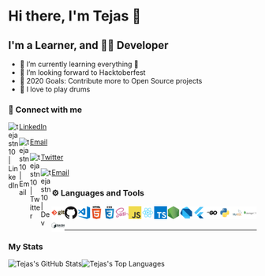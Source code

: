 # Hi there, I'm Tejas 👋

## I'm a Learner, and 👨‍💻 Developer

- 🌱 I’m currently learning everything 🤣
- 🤩 I’m looking forward to Hacktoberfest
- 🥅 2020 Goals: Contribute more to Open Source projects
- 🥁 I love to play drums

### 🤝 Connect with me

[<img align="left" alt="tejastn10 | LinkedIn" width="22px" src="https://cdn.jsdelivr.net/npm/simple-icons@v3/icons/linkedin.svg" /> LinkedIn ][linkedin]

[<img align="left" alt="tejastn10 | Email" width="22px" src="https://cdn.jsdelivr.net/npm/simple-icons@v3/icons/gmail.svg" /> Email][email]

[<img align="left" alt="tejastn10 | Twitter" width="22px" src="https://cdn.jsdelivr.net/npm/simple-icons@v3/icons/twitter.svg" /> Twitter][twitter]

[<img align="left" alt="tejastn10 | Dev" width="22px" src="https://img.icons8.com/windows/32/000000/dev.png"/> Email][dev]

### ⚙️ Languages and Tools

<img align="left" alt="Git" width="26px" src="https://raw.githubusercontent.com/github/explore/80688e429a7d4ef2fca1e82350fe8e3517d3494d/topics/git/git.png" />

<img align="left" alt="GitHub" width="26px" src="https://raw.githubusercontent.com/github/explore/78df643247d429f6cc873026c0622819ad797942/topics/github/github.png" />

<img align="left" alt="Visual Studio Code" width="26px" src="https://raw.githubusercontent.com/github/explore/80688e429a7d4ef2fca1e82350fe8e3517d3494d/topics/visual-studio-code/visual-studio-code.png" />

<img align="left" alt="HTML5" width="26px" src="https://raw.githubusercontent.com/github/explore/80688e429a7d4ef2fca1e82350fe8e3517d3494d/topics/html/html.png" />

<img align="left" alt="CSS3" width="26px" src="https://raw.githubusercontent.com/github/explore/80688e429a7d4ef2fca1e82350fe8e3517d3494d/topics/css/css.png" />

<img align="left" alt="Sass" width="26px" src="https://raw.githubusercontent.com/github/explore/80688e429a7d4ef2fca1e82350fe8e3517d3494d/topics/sass/sass.png" />

<img align="left" alt="JavaScript" width="26px" src="https://raw.githubusercontent.com/github/explore/80688e429a7d4ef2fca1e82350fe8e3517d3494d/topics/javascript/javascript.png" />

<img align="left" alt="React" width="26px" src="https://raw.githubusercontent.com/github/explore/80688e429a7d4ef2fca1e82350fe8e3517d3494d/topics/react/react.png" />

<img align="left" alt="TypeScript" width="26px" src="https://raw.githubusercontent.com/github/explore/80688e429a7d4ef2fca1e82350fe8e3517d3494d/topics/typescript/typescript.png" />

<img align="left" alt="Node.js" width="26px" src="https://raw.githubusercontent.com/github/explore/80688e429a7d4ef2fca1e82350fe8e3517d3494d/topics/nodejs/nodejs.png" />

<img align="left" alt="Dart" width="26px" src="https://raw.githubusercontent.com/github/explore/80688e429a7d4ef2fca1e82350fe8e3517d3494d/topics/dart/dart.png" />

<img align="left" alt="Flutter" width="26px" src="https://raw.githubusercontent.com/github/explore/80688e429a7d4ef2fca1e82350fe8e3517d3494d/topics/flutter/flutter.png" />

<img align="left" alt="Go Lang" width="26px" src="https://raw.githubusercontent.com/github/explore/80688e429a7d4ef2fca1e82350fe8e3517d3494d/topics/go/go.png" />

<img align="left" alt="Python" width="26px" src="https://raw.githubusercontent.com/github/explore/80688e429a7d4ef2fca1e82350fe8e3517d3494d/topics/python/python.png" />

<img align="left" alt="MySQL" width="26px" src="https://raw.githubusercontent.com/github/explore/80688e429a7d4ef2fca1e82350fe8e3517d3494d/topics/mysql/mysql.png" />

<img align="left" alt="MongoDB" width="26px" src="https://raw.githubusercontent.com/github/explore/80688e429a7d4ef2fca1e82350fe8e3517d3494d/topics/mongodb/mongodb.png" />

<img align="left" alt="Bash" width="26px" src="https://raw.githubusercontent.com/github/explore/80688e429a7d4ef2fca1e82350fe8e3517d3494d/topics/bash/bash.png" />

<br />
<br />

***

### My Stats

<img align="left" alt="Tejas's GitHub Stats" src="https://github-readme-stats.vercel.app/api?username=tejastn10&show_icons=true&hide_border=true&theme=dark" />

<img alt="Tejas's Top Languages" src="https://github-readme-stats.vercel.app/api/top-langs/?username=tejastn10&hide_border=true&theme=dark" />

[twitter]: https://twitter.com/dashboardtn10
[linkedin]: https://linkedin.com/in/tejas-nikhar-0b7976188/
[email]: tejastn10@gmail.com
[dev]: https://dev.to/tejastn10
